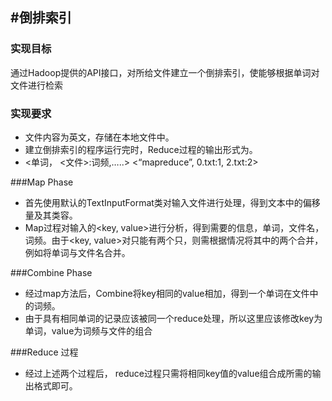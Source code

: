 #倒排索引
---

### 实现目标

通过Hadoop提供的API接口，对所给文件建立一个倒排索引，使能够根据单词对文件进行检索

### 实现要求

- 文件内容为英文，存储在本地文件中。
- 建立倒排索引的程序运行完时，Reduce过程的输出形式为。
- <单词， <文件>:词频,…..>  <“mapreduce”, 0.txt:1, 2.txt:2>

###Map Phase
- 首先使用默认的TextInputFormat类对输入文件进行处理，得到文本中的偏移量及其类容。
- Map过程对输入的<key, value>进行分析，得到需要的信息，单词，文件名，词频。由于<key, value>对只能有两个只，则需根据情况将其中的两个合并，例如将单词与文件名合并。


###Combine Phase

- 经过map方法后，Combine将key相同的value相加，得到一个单词在文件中的词频。
- 由于具有相同单词的记录应该被同一个reduce处理，所以这里应该修改key为单词，value为词频与文件的组合

###Reduce 过程
- 经过上述两个过程后， reduce过程只需将相同key值的value组合成所需的输出格式即可。